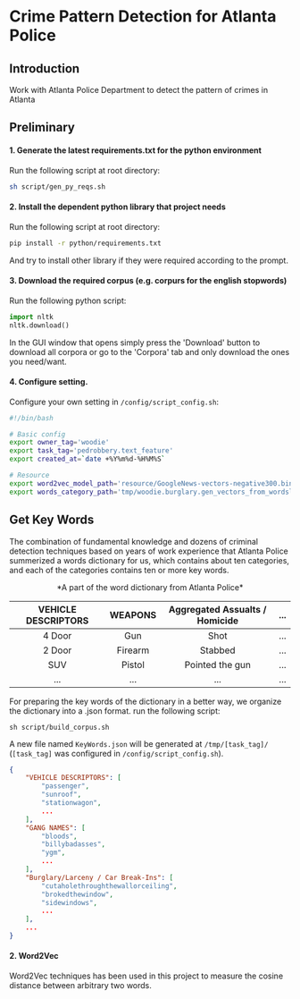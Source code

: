 Crime Pattern Detection for Atlanta Police
===

Introduction
---
Work with Atlanta Police Department to detect the pattern of crimes in Atlanta

Preliminary
---

#### 1. Generate the latest requirements.txt for the python environment
Run the following script at root directory:
```bash
sh script/gen_py_reqs.sh
```

#### 2. Install the dependent python library that project needs
Run the following script at root directory:
```bash
pip install -r python/requirements.txt
```
And try to install other library if they were required according to the prompt.

#### 3. Download the required corpus (e.g. corpurs for the english stopwords)
Run the following python script:
```python
import nltk
nltk.download()
```
In the GUI window that opens simply press the 'Download' button to download all corpora or go to the 'Corpora' tab and only download the ones you need/want.

#### 4. Configure setting.
Configure your own setting in `/config/script_config.sh`:
```bash 
#!/bin/bash

# Basic config 
export owner_tag='woodie'
export task_tag='pedrobbery.text_feature'
export created_at=`date +%Y%m%d-%H%M%S`

# Resource
export word2vec_model_path='resource/GoogleNews-vectors-negative300.bin'
export words_category_path='tmp/woodie.burglary.gen_vectors_from_wordslist/KeyWords.json'
```

Get Key Words
---
The combination of fundamental knowledge and dozens of criminal detection techniques based on years of work experience that Atlanta Police summerized a words dictionary for us, which contains about ten categories, and each of the categories contains ten or more key words.

<center>*A part of the word dictionary from Atlanta Police*</center>

| VEHICLE DESCRIPTORS | WEAPONS | Aggregated Assualts / Homicide | ... |
|:-------------------:|:-------:|:------------------------------:|:---:|
|        4 Door       |   Gun   |              Shot              | ... |
|        2 Door       | Firearm |             Stabbed            | ... |
|         SUV         |  Pistol |         Pointed the gun        | ... |
|         ...         |   ...   |               ...              | ... |

For preparing the key words of the dictionary in a better way, we organize the dictionary into a .json format. run the following script:

```shell
sh script/build_corpus.sh
```

A new file named `KeyWords.json` will be generated at `/tmp/[task_tag]/` (`[task_tag]` was configured in `/config/script_config.sh`). 

```json
{
    "VEHICLE DESCRIPTORS": [
        "passenger", 
        "sunroof", 
        "stationwagon",
		...
    ], 
    "GANG NAMES": [
        "bloods", 
        "billybadasses", 
        "ygm", 
		...
    ], 
    "Burglary/Larceny / Car Break-Ins": [
        "cutaholethroughthewallorceiling", 
        "brokedthewindow", 
        "sidewindows", 
		...
    ], 
    ...
}
```

#### 2. Word2Vec
Word2Vec techniques has been used in this project to measure the cosine distance between arbitrary two words. 







